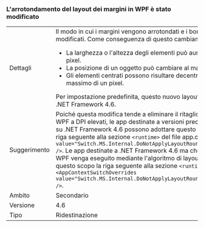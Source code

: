 ### <a name="wpf-layout-rounding-of-margins-has-changed"></a>L'arrotondamento del layout dei margini in WPF è stato modificato

|   |   |
|---|---|
|Dettagli|Il modo in cui i margini vengono arrotondati e i bordi e lo sfondo al loro interno vengono modificati. Come conseguenza di questo cambiamento:<ul><li>La larghezza o l'altezza degli elementi può aumentare o diminuire al massimo di un pixel.</li><li>La posizione di un oggetto può cambiare al massimo di un pixel.</li><li>Gli elementi centrati possono risultare decentrati in orizzontale o in verticale al massimo di un pixel.</li></ul>Per impostazione predefinita, questo nuovo layout è disponibile solo per app destinate a .NET Framework 4.6.|
|Suggerimento|Poiché questa modifica tende a eliminare il ritaglio del lato destro o inferiore dei controlli WPF a DPI elevati, le app destinate a versioni precedenti di .NET Framework ma eseguite su .NET Framework 4.6 possono adottare questo nuovo comportamento aggiungendo la riga seguente alla sezione <code>&lt;runtime&gt;</code> del file app.config: <code>&lt;AppContextSwitchOverrides value=&quot;Switch.MS.Internal.DoNotApplyLayoutRoundingToMarginsAndBorderThickness=false&quot; /&gt;</code>. Le app destinate a .NET Framework 4.6 ma che richiedono che il rendering dei controlli WPF venga eseguito mediante l'algoritmo di layout precedente possono aggiungere a questo scopo la riga seguente alla sezione <code>&lt;runtime&gt;</code> del file app.config: <code>&lt;AppContextSwitchOverrides value=&quot;Switch.MS.Internal.DoNotApplyLayoutRoundingToMarginsAndBorderThickness=true&quot; /&gt;</code>.|
|Ambito|Secondario|
|Versione|4.6|
|Tipo|Ridestinazione|

